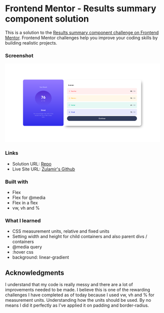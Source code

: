 # Frontend Mentor - Results summary component solution

This is a solution to the [Results summary component challenge on Frontend Mentor](https://www.frontendmentor.io/challenges/results-summary-component-CE_K6s0maV). Frontend Mentor challenges help you improve your coding skills by building realistic projects. 

### Screenshot

![Screenshot](screenshot.png?raw=true "Screenshot")

### Links

- Solution URL: [Repo](https://github.com/zulamirsofian/results-summary-component)
- Live Site URL: [Zulamir's Github](https://zulamirsofian.github.io/results-summary-component)

### Built with

- Flex
- Flex for @media
- Flex in a flex
- vw, vh and %

### What I learned

- CSS measurement units, relative and fixed units
- Setting width and height for child containers and also parent divs / containers
- @media query
- :hover css
- background: linear-gradient


## Acknowledgments

I understand that my code is really messy and there are a lot of improvements needed to be made. I believe this is one of the rewarding challenges I have completed as of today because I used vw, vh and % for measurement units. Understanding how the units should be used. By no means I did it perfectly as I've applied it on padding and border-radius.